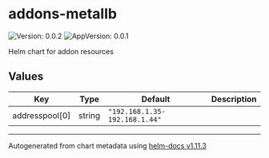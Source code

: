 # addons-metallb

![Version: 0.0.2](https://img.shields.io/badge/Version-0.0.2-informational?style=flat-square) ![AppVersion: 0.0.1](https://img.shields.io/badge/AppVersion-0.0.1-informational?style=flat-square)

Helm chart for addon resources

## Values

| Key | Type | Default | Description |
|-----|------|---------|-------------|
| addresspool[0] | string | `"192.168.1.35-192.168.1.44"` |  |

----------------------------------------------
Autogenerated from chart metadata using [helm-docs v1.11.3](https://github.com/norwoodj/helm-docs/releases/v1.11.3)
